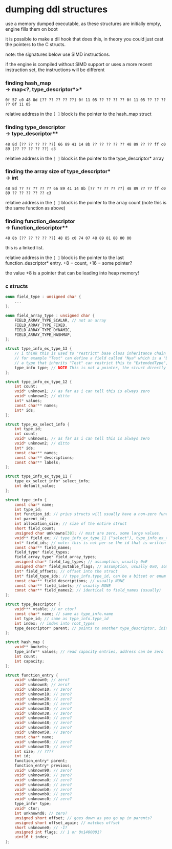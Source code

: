 # dumping ddl structures

use a memory dumped executable, as these structures are initially empty, engine fills them on boot

it is possible to make a dll hook that does this, in theory you could just cast the pointers to the C structs.

note: the signatures below use SIMD instructions.

if the engine is compiled without SIMD support or uses a more recent instruction set,
the instructions will be different

### finding hash_map<br/>-> map<?, type_descriptor*>*

`0f 57 c0 48 8d [?? ?? ?? ?? ??] 0f 11 05 ?? ?? ?? ?? 0f 11 05 ?? ?? ?? ?? 0f 11 05`

relative address in the `[ ]` block is the pointer to the hash_map struct

### finding type_descriptor<br/>-> type_descriptor**

`48 8d [?? ?? ?? ?? ??] 66 89 41 14 8b ?? ?? ?? ?? ?? 48 89 ?? ?? ff c0 89 [?? ?? ?? ?? ??] c3`

relative address in the `[ ]` block is the pointer to the type_descriptor* array

### finding the array size of type_descriptor*<br/>-> int

`48 8d ?? ?? ?? ?? ?? 66 89 41 14 8b [?? ?? ?? ?? ??] 48 89 ?? ?? ff c0 89 ?? ?? ?? ?? ?? c3`

relative address in the `[ ]` block is the pointer to the array count (note this is the same function as above)

### finding function_descriptor<br/>-> function_descriptor**

`48 8b [?? ?? ?? ?? ??] 48 85 c0 74 07 48 89 81 88 00 00`

this is a linked list.

relative address in the `[ ]` block is the pointer to the last function_descriptor* entry. +8 = count, +16 = some pointer?

the value +8 is a pointer that can be leading into heap memory!

### c structs
```c
enum field_type : unsigned char {
    ...
};

enum field_array_type : unsigned char {
    FIELD_ARRAY_TYPE_SCALAR, // not an array
    FIELD_ARRAY_TYPE_FIXED,
    FIELD_ARRAY_TYPE_DYNAMIC,
    FIELD_ARRAY_TYPE_HASHMAP,
};

struct type_info_ex_type_13 {
    // i think this is used to "restrict" base class inheritance chain
    // for example "Test" can define a field called "Nya" which is a "BaseType"
    // a type that inherits "Test" can restrict this to "ExtendedType", turning "BaseType Nya" to "ExtendedType Nya"
    type_info type; // NOTE This is not a pointer, the struct directly references another type.
};

struct type_info_ex_type_12 {
    int count;
    void* unknown1; // as far as i can tell this is always zero
    void* unknown2; // ditto
    int* values;
    const char** names;
    int* ids;
};

struct type_ex_select_info {
    int type_id;
    int count;
    void* unknown1; // as far as i can tell this is always zero
    void* unknown2; // ditto
    int* ids;
    const char** names;
    const char** descriptions;
    const char** labels;
};

struct type_info_ex_type_11 {
    type_ex_select_info* select_info;
    int default_value;
};

struct type_info {
    const char* name;
    int type_id;
    int function_id; // prius structs will usually have a non-zero function_id
    int parent_id;
    int allocation_size; // size of the entire struct
    short field_count;
    unsigned char unknowns[38]; // most are zero, some large values.
    void** field_ex; // type_info_ex_type_11 ("select"), type_info_ex_type_12 (bitset), type_info_ex_type_13 (object)
    int* field_ids; // note: this is not per-se the id that is written to the file? hash field_name to get the real serialized id
    const char** field_names;
    field_type* field_types;
    field_array_type* field_array_types;
    unsigned char* field_tag_types; // assumption, usually 0xE
    unsigned char* field_mutable_flags; // assumption, usually 0x0, sometimes 0x1
    int* field_offsets; // offset into the struct
    int* field_type_ids; // type_info.type_id, can be a bitset or enum id
    const char** field_descriptions; // usually NONE
    const char** field_labels; // usually NONE
    const char** field_names2; // identical to field_names (usually)
};

struct type_descriptor {
    void*** vtable; // or ctor?
    const char* name; // same as type_info.name
    int type_id; // same as type_info.type_id
    int index; // index into root_types
    type_descriptor* parent; // points to another type_descriptor, init chain?
};

struct hash_map {
    void** buckets;
    type_info** values; // read capacity entries, address can be zero
    int count;
    int capacity;
};

struct function_entry {
    void* unknown0; // zero?
    void* unknown8; // zero?
    void* unknown10; // zero?
    void* unknown18; // zero?
    void* unknown20; // zero?
    void* unknown28; // zero?
    void* unknown30; // zero?
    void* unknown38; // zero?
    void* unknown40; // zero?
    void* unknown48; // zero?
    void* unknown50; // zero?
    void* unknown58; // zero?
    const char* name;
    void* unknown68; // zero?
    void* unknown70; // zero?
    int size; // ????
    int id;
    function_entry* parent;
    function_entry* previous;
    void* unknown90; // zero?
    void* unknown98; // zero?
    void* unknowna0; // zero?
    void* unknowna8; // zero?
    void* unknownb0; // zero?
    void* unknownb8; // zero?
    void* unknownc0; // zero?
    type_info* type;
    void* ctor;
    int unknownd8; // zero?
    unsigned short offset; // goes down as you go up in parents?
    unsigned short offset_again; // matches offset
    short unknowne0; // -1?
    unsigned int flags; // 1 or 0x1400001?
    uint16_t index;
};

```
